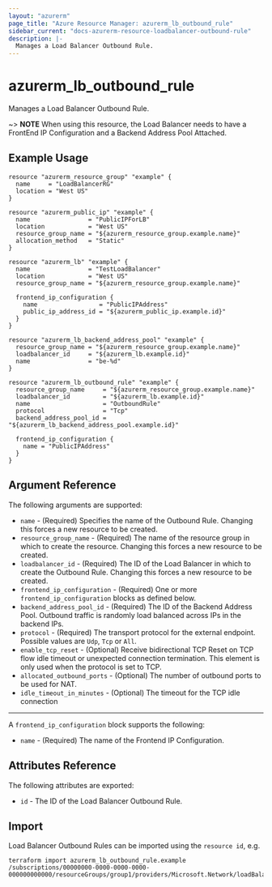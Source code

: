 ```yaml
---
layout: "azurerm"
page_title: "Azure Resource Manager: azurerm_lb_outbound_rule"
sidebar_current: "docs-azurerm-resource-loadbalancer-outbound-rule"
description: |-
  Manages a Load Balancer Outbound Rule.
---
```


# azurerm_lb_outbound_rule

Manages a Load Balancer Outbound Rule.

~> **NOTE** When using this resource, the Load Balancer needs to have a FrontEnd IP Configuration and a Backend Address Pool Attached.

## Example Usage

```hcl
resource "azurerm_resource_group" "example" {
  name     = "LoadBalancerRG"
  location = "West US"
}

resource "azurerm_public_ip" "example" {
  name                = "PublicIPForLB"
  location            = "West US"
  resource_group_name = "${azurerm_resource_group.example.name}"
  allocation_method   = "Static"
}

resource "azurerm_lb" "example" {
  name                = "TestLoadBalancer"
  location            = "West US"
  resource_group_name = "${azurerm_resource_group.example.name}"

  frontend_ip_configuration {
    name                 = "PublicIPAddress"
    public_ip_address_id = "${azurerm_public_ip.example.id}"
  }
}

resource "azurerm_lb_backend_address_pool" "example" {
  resource_group_name = "${azurerm_resource_group.example.name}"
  loadbalancer_id     = "${azurerm_lb.example.id}"
  name                = "be-%d"
}

resource "azurerm_lb_outbound_rule" "example" {
  resource_group_name     = "${azurerm_resource_group.example.name}"
  loadbalancer_id         = "${azurerm_lb.example.id}"
  name                    = "OutboundRule"
  protocol                = "Tcp"
  backend_address_pool_id = "${azurerm_lb_backend_address_pool.example.id}"

  frontend_ip_configuration {
    name = "PublicIPAddress"
  }
}
```

## Argument Reference

The following arguments are supported:

* `name` - (Required) Specifies the name of the Outbound Rule. Changing this forces a new resource to be created.
* `resource_group_name` - (Required) The name of the resource group in which to create the resource. Changing this forces a new resource to be created.
* `loadbalancer_id` - (Required) The ID of the Load Balancer in which to create the Outbound Rule. Changing this forces a new resource to be created.
* `frontend_ip_configuration` - (Required) One or more `frontend_ip_configuration` blocks as defined below.
* `backend_address_pool_id` - (Required) The ID of the Backend Address Pool. Outbound traffic is randomly load balanced across IPs in the backend IPs.
* `protocol` - (Required) The transport protocol for the external endpoint. Possible values are `Udp`, `Tcp` or `All`.
* `enable_tcp_reset` - (Optional) Receive bidirectional TCP Reset on TCP flow idle timeout or unexpected connection termination. This element is only used when the protocol is set to TCP.
* `allocated_outbound_ports` - (Optional) The number of outbound ports to be used for NAT.
* `idle_timeout_in_minutes` - (Optional) The timeout for the TCP idle connection

--- 

A `frontend_ip_configuration` block supports the following:

* `name` - (Required) The name of the Frontend IP Configuration.

## Attributes Reference

The following attributes are exported:

* `id` - The ID of the Load Balancer Outbound Rule.

## Import

Load Balancer Outbound Rules can be imported using the `resource id`, e.g.

```shell
terraform import azurerm_lb_outbound_rule.example /subscriptions/00000000-0000-0000-0000-000000000000/resourceGroups/group1/providers/Microsoft.Network/loadBalancers/lb1/outboundRules/rule1
```
